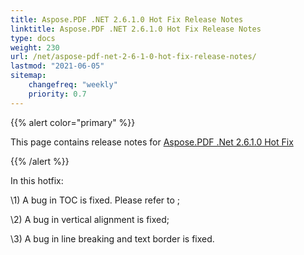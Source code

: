 ```yaml
---
title: Aspose.PDF .NET 2.6.1.0 Hot Fix Release Notes
linktitle: Aspose.PDF .NET 2.6.1.0 Hot Fix Release Notes
type: docs
weight: 230
url: /net/aspose-pdf-net-2-6-1-0-hot-fix-release-notes/
lastmod: "2021-06-05"
sitemap:
    changefreq: "weekly"
    priority: 0.7
---
```


{{% alert color="primary" %}}

This page contains release notes for [Aspose.PDF .Net 2.6.1.0 Hot Fix](https://downloads.aspose.com/pdf/net/new-releases/aspose.pdf-.net-2.6.1.0-hot-fix/)

{{% /alert %}}

In this hotfix:

\1) A bug in TOC is fixed. Please refer to ;

\2) A bug in vertical alignment is fixed;

\3) A bug in line breaking and text border is fixed.


